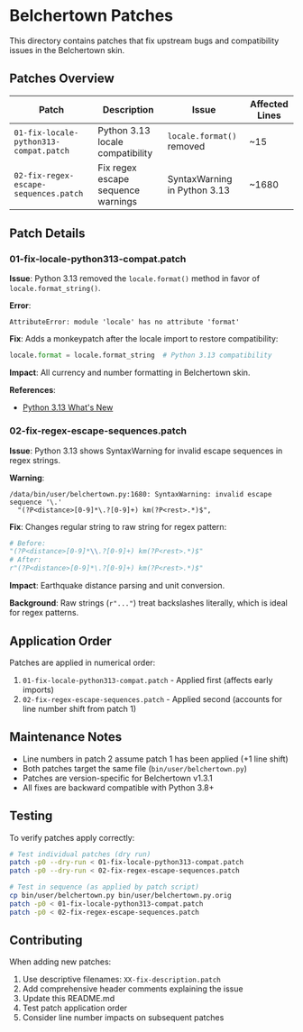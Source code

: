 # Belchertown Patches

This directory contains patches that fix upstream bugs and compatibility issues in the Belchertown skin.

## Patches Overview

| Patch | Description | Issue | Affected Lines |
|-------|-------------|-------|----------------|
| `01-fix-locale-python313-compat.patch` | Python 3.13 locale compatibility | `locale.format()` removed | ~15 |
| `02-fix-regex-escape-sequences.patch` | Fix regex escape sequence warnings | SyntaxWarning in Python 3.13 | ~1680 |

## Patch Details

### 01-fix-locale-python313-compat.patch

**Issue**: Python 3.13 removed the `locale.format()` method in favor of `locale.format_string()`.

**Error**:
```
AttributeError: module 'locale' has no attribute 'format'
```

**Fix**: Adds a monkeypatch after the locale import to restore compatibility:
```python
locale.format = locale.format_string  # Python 3.13 compatibility
```

**Impact**: All currency and number formatting in Belchertown skin.

**References**:
- [Python 3.13 What's New](https://docs.python.org/3.13/whatsnew/3.13.html#locale)

### 02-fix-regex-escape-sequences.patch

**Issue**: Python 3.13 shows SyntaxWarning for invalid escape sequences in regex strings.

**Warning**:
```
/data/bin/user/belchertown.py:1680: SyntaxWarning: invalid escape sequence '\.'
  "(?P<distance>[0-9]*\.?[0-9]+) km(?P<rest>.*)$",
```

**Fix**: Changes regular string to raw string for regex pattern:
```python
# Before:
"(?P<distance>[0-9]*\\.?[0-9]+) km(?P<rest>.*)$"
# After:
r"(?P<distance>[0-9]*\.?[0-9]+) km(?P<rest>.*)$"
```

**Impact**: Earthquake distance parsing and unit conversion.

**Background**: Raw strings (`r"..."`) treat backslashes literally, which is ideal for regex patterns.

## Application Order

Patches are applied in numerical order:
1. `01-fix-locale-python313-compat.patch` - Applied first (affects early imports)
2. `02-fix-regex-escape-sequences.patch` - Applied second (accounts for line number shift from patch 1)

## Maintenance Notes

- Line numbers in patch 2 assume patch 1 has been applied (+1 line shift)
- Both patches target the same file (`bin/user/belchertown.py`)
- Patches are version-specific for Belchertown v1.3.1
- All fixes are backward compatible with Python 3.8+

## Testing

To verify patches apply correctly:
```bash
# Test individual patches (dry run)
patch -p0 --dry-run < 01-fix-locale-python313-compat.patch
patch -p0 --dry-run < 02-fix-regex-escape-sequences.patch

# Test in sequence (as applied by patch script)
cp bin/user/belchertown.py bin/user/belchertown.py.orig
patch -p0 < 01-fix-locale-python313-compat.patch
patch -p0 < 02-fix-regex-escape-sequences.patch
```

## Contributing

When adding new patches:
1. Use descriptive filenames: `XX-fix-description.patch`
2. Add comprehensive header comments explaining the issue
3. Update this README.md
4. Test patch application order
5. Consider line number impacts on subsequent patches